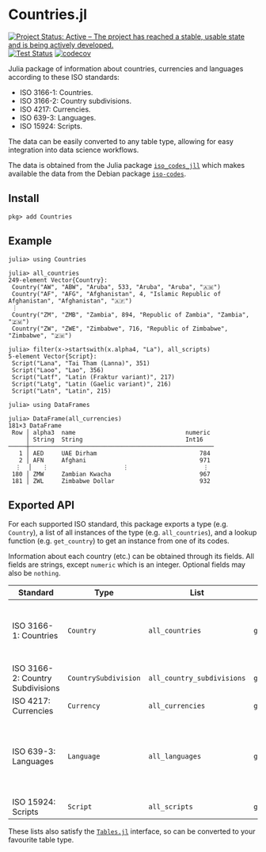 # Countries.jl

[![Project Status: Active – The project has reached a stable, usable state and is being actively developed.](https://www.repostatus.org/badges/latest/active.svg)](https://www.repostatus.org/#active)
[![Test Status](https://github.com/cjdoris/Countries.jl/workflows/Tests/badge.svg)](https://github.com/cjdoris/Countries.jl/actions?query=workflow%3ATests)
[![codecov](https://codecov.io/gh/cjdoris/Countries.jl/branch/main/graph/badge.svg?token=AECCWGKRVJ)](https://codecov.io/gh/cjdoris/Countries.jl)

Julia package of information about countries, currencies and languages according to these
ISO standards:
- ISO 3166-1: Countries.
- ISO 3166-2: Country subdivisions.
- ISO 4217: Currencies.
- ISO 639-3: Languages.
- ISO 15924: Scripts.

The data can be easily converted to any table type, allowing for easy integration into data
science workflows.

The data is obtained from the Julia package
[`iso_codes_jll`](https://github.com/JuliaBinaryWrappers/iso_codes_jll.jl)
which makes available the data from the Debian package
[`iso-codes`](https://packages.debian.org/sid/iso-codes).

## Install

```
pkg> add Countries
```

## Example

```julia-repl
julia> using Countries

julia> all_countries
249-element Vector{Country}:
 Country("AW", "ABW", "Aruba", 533, "Aruba", "Aruba", "🇦🇼")
 Country("AF", "AFG", "Afghanistan", 4, "Islamic Republic of Afghanistan", "Afghanistan", "🇦🇫")
 ⋮
 Country("ZM", "ZMB", "Zambia", 894, "Republic of Zambia", "Zambia", "🇿🇲")
 Country("ZW", "ZWE", "Zimbabwe", 716, "Republic of Zimbabwe", "Zimbabwe", "🇿🇼")

julia> filter(x->startswith(x.alpha4, "La"), all_scripts)
5-element Vector{Script}:
 Script("Lana", "Tai Tham (Lanna)", 351)
 Script("Laoo", "Lao", 356)
 Script("Latf", "Latin (Fraktur variant)", 217)
 Script("Latg", "Latin (Gaelic variant)", 216)
 Script("Latn", "Latin", 215)

julia> using DataFrames

julia> DataFrame(all_currencies)
181×3 DataFrame
 Row │ alpha3  name                               numeric
     │ String  String                             Int16
─────┼────────────────────────────────────────────────────
   1 │ AED     UAE Dirham                             784
   2 │ AFN     Afghani                                971
  ⋮  │   ⋮                     ⋮                     ⋮
 180 │ ZMW     Zambian Kwacha                         967
 181 │ ZWL     Zimbabwe Dollar                        932
```

## Exported API

For each supported ISO standard, this package exports a type (e.g. `Country`), a list of all
instances of the type (e.g. `all_countries`), and a lookup function (e.g. `get_country`) to
get an instance from one of its codes.

Information about each country (etc.) can be obtained through its fields. All fields are
strings, except `numeric` which is an integer. Optional fields may also be `nothing`.

| Standard | Type | List | Lookup | Fields |
| -------- | ---- | ---- | ------ | ------ |
| ISO 3166-1: Countries | `Country` | `all_countries` | `get_country` | `alpha2`, `alpha3`, `name`, `numeric`, `official_name`, `common_name`, `flag` (optional) |
| ISO 3166-2: Country Subdivisions | `CountrySubdivision` | `all_country_subdivisions` | `get_country_subdivision` | `code`, `name`, `type`, `parent` (optional) |
| ISO 4217: Currencies | `Currency` | `all_currencies` | `get_currency` | `alpha3`, `name`, `numeric` |
| ISO 639-3: Languages | `Language` | `all_languages` | `get_languate` | `alpha2` (optional), `alpha3`, `name`, `scope`, `type`, `common_name`, `inverted_name`, `bibliographic` (optional) |
| ISO 15924: Scripts | `Script` | `all_scripts` | `get_script` | `alpha4`, `name`, `numeric` |

These lists also satisfy the
[`Tables.jl`](https://github.com/JuliaData/Tables.jl)
interface, so can be converted to your favourite table type.
